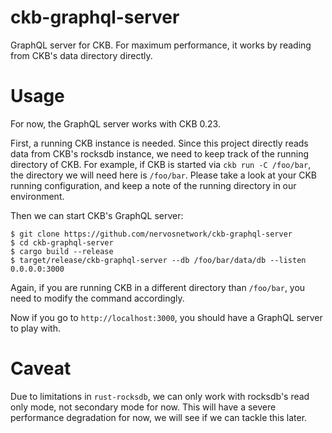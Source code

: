 # ckb-graphql-server

GraphQL server for CKB. For maximum performance, it works by reading from CKB's data directory directly.

# Usage

For now, the GraphQL server works with CKB 0.23.

First, a running CKB instance is needed. Since this project directly reads data from CKB's rocksdb instance, we need to keep track of the running directory of CKB. For example, if CKB is started via `ckb run -C /foo/bar`, the directory we will need here is `/foo/bar`. Please take a look at your CKB running configuration, and keep a note of the running directory in our environment.

Then we can start CKB's GraphQL server:

```
$ git clone https://github.com/nervosnetwork/ckb-graphql-server
$ cd ckb-graphql-server
$ cargo build --release
$ target/release/ckb-graphql-server --db /foo/bar/data/db --listen 0.0.0.0:3000
```

Again, if you are running CKB in a different directory than `/foo/bar`, you need to modify the command accordingly.

Now if you go to `http://localhost:3000`, you should have a GraphQL server to play with.

# Caveat

Due to limitations in `rust-rocksdb`, we can only work with rocksdb's read only mode, not secondary mode for now. This will have a severe performance degradation for now, we will see if we can tackle this later.
